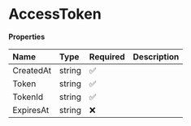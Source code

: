 # AccessToken

**Properties**

| Name      | Type   | Required | Description |
| :-------- | :----- | :------- | :---------- |
| CreatedAt | string | ✅       |             |
| Token     | string | ✅       |             |
| TokenId   | string | ✅       |             |
| ExpiresAt | string | ❌       |             |
